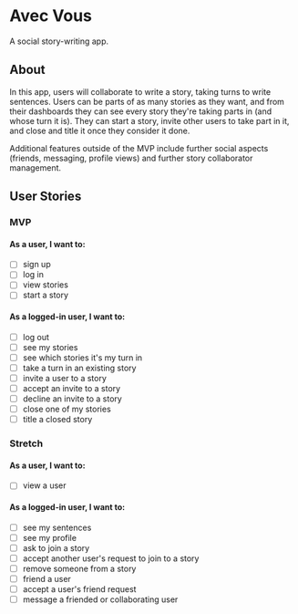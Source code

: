 # Avec Vous

A social story-writing app.

## About

In this app, users will collaborate to write a story, taking turns to write sentences. Users can be parts of as many stories as they want, and from their dashboards they can see every story they're taking parts in (and whose turn it is). They can start a story, invite other users to take part in it, and close and title it once they consider it done.

Additional features outside of the MVP include further social aspects (friends, messaging, profile views) and further story collaborator management.

## User Stories

### MVP

#### As a user, I want to:

- [ ] sign up
- [ ] log in
- [ ] view stories
- [ ] start a story

#### As a logged-in user, I want to:

- [ ] log out
- [ ] see my stories
- [ ] see which stories it's my turn in
- [ ] take a turn in an existing story
- [ ] invite a user to a story
- [ ] accept an invite to a story
- [ ] decline an invite to a story
- [ ] close one of my stories
- [ ] title a closed story

### Stretch

#### As a user, I want to:

- [ ] view a user

#### As a logged-in user, I want to:

- [ ] see my sentences
- [ ] see my profile
- [ ] ask to join a story
- [ ] accept another user's request to join to a story
- [ ] remove someone from a story
- [ ] friend a user
- [ ] accept a user's friend request
- [ ] message a friended or collaborating user
